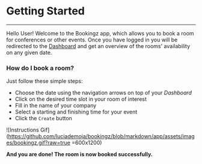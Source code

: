 # Getting Started
---
Hello User!
Welcome to the Bookingz app, which allows you to book a room for conferences or other events.
Once you have logged in you will be redirected to the [Dashboard](http://bookingz.herokuapp.com/) and get an overview of the rooms' availability on any given date.

### How do I book a room?

Just follow these simple steps:

  * Choose the date using the navigation arrows on top of your _Dashboard_
  * Click on the desired time slot in your room of interest
  * Fill in the name of your company
  * Select a starting and finishing time for your event
  * Click the `Create` button

![Instructions Gif](https://github.com/luciademoja/bookingz/blob/markdown/app/assets/images/bookingz.gif?raw=true =600x1200)

**And you are done! The room is now booked successfully.**
